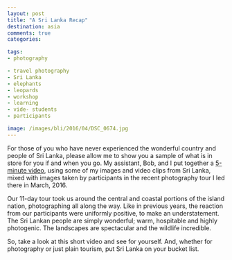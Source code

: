 ```yaml
---
layout: post
title: "A Sri Lanka Recap"
destination: asia
comments: true
categories:

tags:
- photography

- travel photography
- Sri Lanka
- elephants
- leopards
- workshop
- learning
- vide- students
- participants

image: /images/bli/2016/04/DSC_0674.jpg
---
```


For those of you who have never experienced the wonderful country and people of Sri Lanka, please allow me to show you a sample of what is in store for you if and when you go. My assistant, Bob, and I put together a [5-minute video](https://youtu.be/-lNOxQcLmV0), using some of my images and video clips from Sri Lanka, mixed with images taken by participants in the recent photography tour I led there in March, 2016. 

<!--more-->

Our 11-day tour took us around the central and coastal portions of the island nation, photographing all along the way. Like in previous years, the reaction from our participants were uniformly positive, to make an understatement. The Sri Lankan people are simply wonderful; warm, hospitable and highly photogenic. The landscapes are spectacular and the wildlife incredible. 

So, take a look at this short video and see for yourself. And, whether for photography or just plain tourism, put Sri Lanka on your bucket list. 


